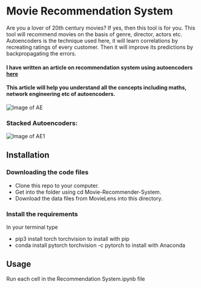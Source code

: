 # Movie Recommendation System
Are you a lover of 20th century movies?
If yes, then this tool is for you.
This tool will recommend movies on the basis of genre, director, actors etc. Autoencoders is the technique used here, it will learn correlations by recreating ratings of every customer. Then it will improve its predictions by backpropagating the errors.
#### I have written an article on recommendation system using autoencoders [here](https://medium.com/@s.ganjoo96/autoencoders-with-pytorch-a89ed28f94a9)
#### This article will help you understand all the concepts including maths, network engineering etc of autoencoders.
![Image of AE](https://cdn-images-1.medium.com/max/1600/1*ZEvDcg1LP7xvrTSHt0B5-Q@2x.png)
### Stacked Autoencoders:
![Image of AE1](https://www.researchgate.net/profile/Konrad_Kording/publication/274728436/figure/fig2/AS:271715934666753@1441793535194/A-A-stacked-autoencoder-is-trained-on-high-dimensional-data-im-i-1-finding-a.png)
## Installation
### Downloading the code files
* Clone this repo to your computer.
* Get into the folder using cd Movie-Recommender-System.
* Download the data files from MovieLens into this directory.
### Install the requirements
In your terminal type
* pip3 install torch torchvision to install with pip
* conda install pytorch torchvision -c pytorch to install with Anaconda
## Usage
Run each cell in the Recommendation System.ipynb file
